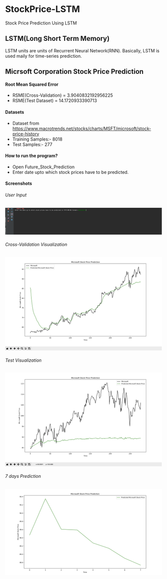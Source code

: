 # StockPrice-LSTM
Stock Price Prediction Using LSTM

## LSTM(Long Short Term Memory)
LSTM units are units of Recurrent Neural Network(RNN). Basically, LSTM is used maily for time-series prediction.

## Micrsoft Corporation Stock Price Prediction

#### Root Mean Squared Error

  - RSME(Cross-Validation) = 3.9040832192956225
  - RSME(Test Dataset) = 14.1720933390713

#### Datasets
  
  - Dataset from https://www.macrotrends.net/stocks/charts/MSFT/microsoft/stock-price-history
  - Training Samples:- 8018
  - Test Samples:- 277

#### How to run the program?
  
  - Open Future_Stock_Prediction
  - Enter date upto which stock prices have to be predicted.

#### Screenshots

###### User Input
![alt text](https://github.com/Scorpi35/StockPrice-LSTM/blob/master/Screenshots/User_Input.png)

###### Cross-Validation Visualization
![alt text](
https://github.com/Scorpi35/StockPrice-LSTM/blob/master/Screenshots/Cross-Validation%20Data%20Visualization.png)

###### Test Visualization
![alt text](https://github.com/Scorpi35/StockPrice-LSTM/blob/master/Screenshots/Test_Data_Visualization.png)

###### 7 days Prediction
![alt text](https://github.com/Scorpi35/StockPrice-LSTM/blob/master/Screenshots/7days_Prediction.png)





